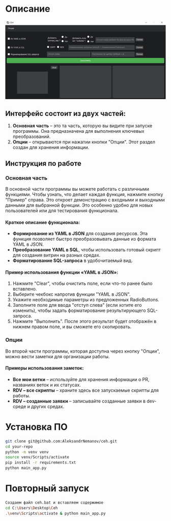 # Описание
![](files/Pictures/main.png)
## Интерфейс состоит из двух частей:

1. **Основная часть** – это та часть, которую вы видите при запуске программы. Она предназначена для выполнения ключевых преобразований.
2. **Опции** – открываются при нажатии кнопки "Опции". Этот раздел создан для хранения информации.

## Инструкция по работе

### Основная часть

В основной части программы вы можете работать с различными функциями. Чтобы узнать, что делает каждая функция, нажмите кнопку "Пример" справа. Это откроет демонстрацию с входными и выходными данными для выбранной функции. Это особенно удобно для новых пользователей или для тестирования функционала.

#### Краткое описание функционала:

- **Формирование из YAML в JSON** для создания ресурсов. Эта функция позволяет быстро преобразовывать данные из формата YAML в JSON.
- **Преобразование YAML в SQL**, чтобы использовать готовый скрипт для создания витрин на разных средах.
- **Форматирование SQL-запроса** в удобочитаемый вид.

#### Пример использования функции «YAML в JSON»:

1. Нажмите "Clear", чтобы очистить поле, если что-то ранее было вставлено.
2. Выберите чекбокс напротив функции "YAML в JSON".
3. Укажите необходимые параметры из предложенных RadioButtons.
4. Заполните поле для ввода "отступ слева" (если хотите его изменить), чтобы задать форматирование результирующего SQL-запроса.
5. Нажмите "Выполнить". После этого результат будет отображён в нижнем правом поле, и вы сможете его скопировать.

### Опции

Во второй части программы, которая доступна через кнопку "Опции", можно вести заметки для организации работы.

#### Примеры использования заметок:

- **Все мои ветки** – используйте для хранения информации о PR, названиях веток и их статусах.
- **RDV – все скрипты** – храните здесь все запускаемые скрипты для работы.
- **RDV – созданные заявки** – записывайте созданные заявки в dev-среде и других средах.




# Установка ПО
```bash
git clone git@github.com:AleksandrNemanov/ceh.git
cd your-repo
python -m venv venv
source venv/Scripts/activate
pip install -r requirements.txt
python main_app.py
```
# Повторный запуск
```bash
Создаем файл ceh.bat и вставляем содержимое
cd C:\Users\Desktop\Ceh
.\venv\Scripts\activate & python main_app.py
